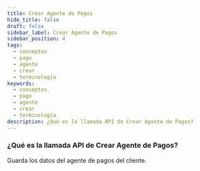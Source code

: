 ```yaml
---
title: Crear Agente de Pagos
hide_title: false
draft: false
sidebar_label: Crear Agente de Pagos
sidebar_position: 4
tags:
  - conceptos
  - pago
  - agente
  - crear
  - terminología
keywords:
  - conceptos
  - pago
  - agente
  - crear
  - terminología
description: ¿Qué es la llamada API de Crear Agente de Pagos?
---
```


### ¿Qué es la llamada API de Crear Agente de Pagos?

Guarda los datos del agente de pagos del cliente.

